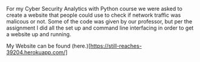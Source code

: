 For my Cyber Security Analytics with Python course we were asked to create a website that people could use to check if network traffic was malicous or not. Some of the code was given by our professor, but per the assignment I did all the set up and command line interfacing in order to get a website up and running.

My Website can be found (here.)[https://still-reaches-39204.herokuapp.com/]
